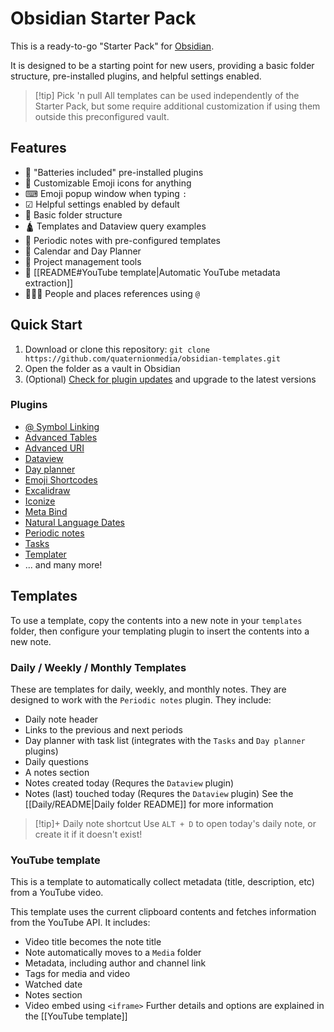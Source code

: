 # Obsidian Starter Pack
This is a ready-to-go "Starter Pack" for [Obsidian](https://obsidian.md/). 

It is designed to be a starting point for new users, providing a basic folder structure, pre-installed plugins, and helpful settings enabled. 

> [!tip] Pick 'n pull
> All templates can be used independently of the Starter Pack, but some require additional customization if using them outside this preconfigured vault.

## Features
- 🔋 "Batteries included" pre-installed plugins
- 🙂 Customizable Emoji icons for anything
- ⌨ Emoji popup window when typing `:`
- ☑ Helpful settings enabled by default
- 📂 Basic folder structure
- 🛕 Templates and Dataview query examples
- 📓 Periodic notes with pre-configured templates
- 📆 Calendar and Day Planner
- 👷 Project management tools
- 🎥 [[README#YouTube template|Automatic YouTube metadata extraction]]
- 🧑‍🤝‍🧑 People and places references using `@`

## Quick Start
1. Download or clone this repository: `git clone https://github.com/quaternionmedia/obsidian-templates.git`
2. Open the folder as a vault in Obsidian
3. (Optional) [Check for plugin updates](obsidian://advanced-uri?settingid=third-party-plugin) and upgrade to the latest versions

### Plugins
- [@ Symbol Linking](https://github.com/Ebonsignori/obsidian-at-symbol-linking)
- [Advanced Tables](https://github.com/tgrosinger/advanced-tables-obsidian)
- [Advanced URI](https://github.com/Vinzent03/obsidian-advanced-uri)
- [Dataview](https://github.com/blacksmithgu/obsidian-dataview)
- [Day planner](https://github.com/ivan-lednev/obsidian-day-planner)
- [Emoji Shortcodes](https://github.com/phibr0/obsidian-emoji-shortcodes)
- [Excalidraw](https://github.com/zsviczian/obsidian-excalidraw-plugin)
- [Iconize](https://github.com/FlorianWoelki/obsidian-iconize)
- [Meta Bind](https://github.com/mProjectsCode/obsidian-meta-bind-plugin)
- [Natural Language Dates](https://github.com/argenos/nldates-obsidian)
- [Periodic notes](https://github.com/liamcain/obsidian-periodic-notes)
- [Tasks](https://github.com/obsidian-tasks-group/obsidian-tasks)
- [Templater](https://github.com/SilentVoid13/Templater)
- ... and many more!

## Templates
To use a template, copy the contents into a new note in your `templates` folder, then configure your templating plugin to insert the contents into a new note.

### Daily / Weekly / Monthly Templates
These are templates for daily, weekly, and monthly notes. They are designed to work with the `Periodic notes` plugin. They include:
- Daily note header
- Links to the previous and next periods
- Day planner with task list (integrates with the `Tasks` and `Day planner` plugins)
- Daily questions
- A notes section
- Notes created today (Requres the `Dataview` plugin)
- Notes (last) touched today (Requres the `Dataview` plugin)
See the [[Daily/README|Daily folder README]] for more information

> [!tip]+ Daily note shortcut
> Use `ALT + D` to open today's daily note, or create it if it doesn't exist!

### YouTube template
This is a template to automatically collect metadata (title, description, etc) from a YouTube video. 

This template uses the current clipboard contents and fetches information from the YouTube API. It includes:
- Video title becomes the note title
- Note automatically moves to a `Media` folder
- Metadata, including author and channel link
- Tags for media and video
- Watched date
- Notes section
- Video embed using `<iframe>`
Further details and options are explained in the [[YouTube template]]